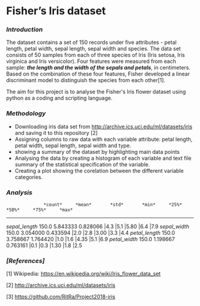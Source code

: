 
#  Fisher’s Iris dataset

### _Introduction_

The dataset contains a set of 150 records under five attributes - petal length, petal width, sepal length, sepal width and species.
The data set consists of 50 samples from each of three species of Iris (Iris setosa, Iris virginica and Iris versicolor). Four features were measured from each sample: **_the length and the width of the sepals and petals_**, in centimeters. Based on the combination of these four features, Fisher developed a linear discriminant model to distinguish the species from each other[1].

The aim for this project is to analyse the Fisher's Iris flower dataset using python as a coding and scripting language.

### _Methodology_

* Downloading iris data set from http://archive.ics.uci.edu/ml/datasets/iris and saving it to this repository [2]
* Assigning columns to raw data with each variable attribute: petal length, petal width, sepal length, sepal width and type.
* showing a summary of the dataset by highlighting main data points
* Analysing the data by creating a histogram of each variable and text file summary of the statistical specification of the variable.
* Creating a plot showing the corelation between the different variable categories.


### _Analysis_

                  *count*     *mean*       *std*       *min*     *25%*     *50%*     *75%*     *max*
 -------------  ----------    ----      --------   ----       ----      ----     ----      -----     -----           
*sepal_length*   150.0      5.843333    0.828066   |4.3      |5.1      |5.80     |6.4      |7.9
*sepal_width*    150.0      3.054000    0.433594   |2.0      |2.8      |3.00     |3.3      |4.4
*petal_length*   150.0      3.758667    1.764420   |1.0      |1.6      |4.35     |5.1      |6.9
*petal_width*    150.0      1.198667    0.763161   |0.1      |0.3      |1.30     |1.8      |2.5









### *[References]*

[1] Wikipedia: https://en.wikipedia.org/wiki/Iris_flower_data_set

[2] http://archive.ics.uci.edu/ml/datasets/iris

[3] https://github.com/RitRa/Project2018-iris 
